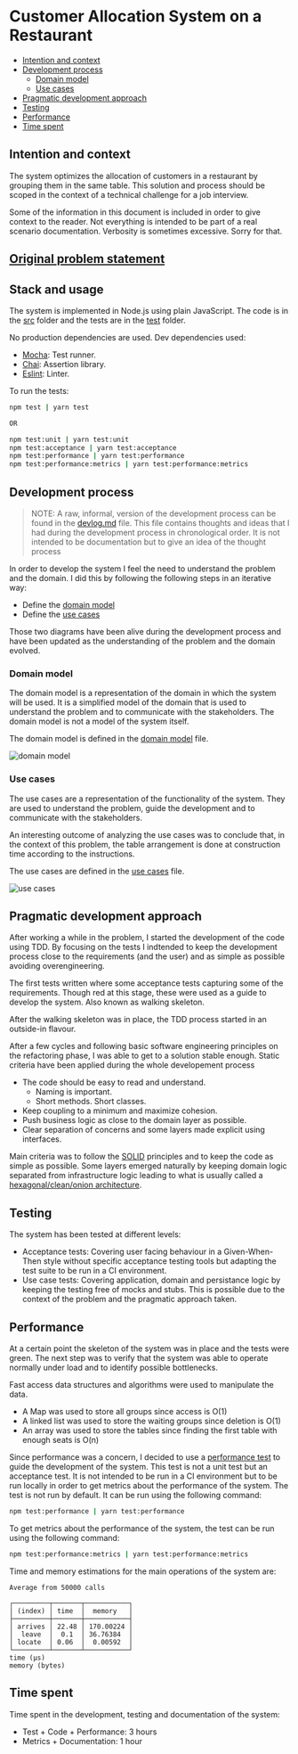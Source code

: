 # Customer Allocation System on a Restaurant

- [Intention and context](#intention-and-context)
- [Development process](#development-process)
  - [Domain model](#domain-model)
  - [Use cases](#use-cases)
- [Pragmatic development approach](#pragmatic-development-approach)
- [Testing](#testing)
- [Performance](#performance)
- [Time spent](#time-spent)

## Intention and context

The system optimizes the allocation of customers in a restaurant by grouping them in the same table.
This solution and process should be scoped in the context of a technical challenge for a job interview.

Some of the information in this document is included in order to give context to the reader. Not everything is intended to be part of a real scenario documentation. Verbosity is sometimes excessive. Sorry for that.

## [Original problem statement](./Instructions.md)

## Stack and usage

The system is implemented in Node.js using plain JavaScript. The code is in the [src](src) folder and the tests are in the [test](test) folder.

No production dependencies are used.
Dev dependencies used:

- [Mocha](https://mochajs.org/): Test runner.
- [Chai](https://www.chaijs.com/): Assertion library.
- [Eslint](https://eslint.org/): Linter.

To run the tests:

```bash
npm test | yarn test

OR

npm test:unit | yarn test:unit
npm test:acceptance | yarn test:acceptance
npm test:performance | yarn test:performance
npm test:performance:metrics | yarn test:performance:metrics
```

## Development process

> NOTE: A raw, informal, version of the development process can be found in the [devlog.md](devlog.md) file. This file contains thoughts and ideas that I had during the development process in chronological order. It is not intended to be documentation but to give an idea of the thought process

In order to develop the system I feel the need to understand the problem and the domain. I did this by following the following steps in an iterative way:

- Define the [domain model](#domain-model)
- Define the [use cases](#use-cases)

Those two diagrams have been alive during the development process and have been updated as the understanding of the problem and the domain evolved.

### Domain model

The domain model is a representation of the domain in which the system will be used. It is a simplified model of the domain that is used to understand the problem and to communicate with the stakeholders. The domain model is not a model of the system itself.

The domain model is defined in the [domain model](docs/output/docs/src/DomainModel/DomainModel.png) file.

![domain model](docs/output/docs/src/DomainModel/DomainModel.png)

### Use cases

The use cases are a representation of the functionality of the system. They are used to understand the problem, guide the development and to communicate with the stakeholders.

An interesting outcome of analyzing the use cases was to conclude that, in the context of this problem, the table arrangement is done at construction time according to the instructions.

The use cases are defined in the [use cases](docs/output/docs/src/DomainModel/DomainModel.png) file.

![use cases](docs/output/docs/src/UseCases/UseCases.png)

## Pragmatic development approach

After working a while in the problem, I started the development of the code using TDD.
By focusing on the tests I indtended to keep the development process close to the requirements (and the user) and as simple as possible avoiding overengineering.

The first tests written where some acceptance tests capturing some of the requirements. Though red at this stage, these were used as a guide to develop the system. Also known as walking skeleton.

After the walking skeleton was in place, the TDD process started in an outside-in flavour.

After a few cycles and following basic software engineering principles on the refactoring phase, I was able to get to a solution stable enough.
Static criteria have been applied during the whole developement process

- The code should be easy to read and understand.
  - Naming is important.
  - Short methods. Short classes.
- Keep coupling to a minimum and maximize cohesion.
- Push business logic as close to the domain layer as possible.
- Clear separation of concerns and some layers made explicit using interfaces.

Main criteria was to follow the [SOLID](https://en.wikipedia.org/wiki/SOLID) principles and to keep the code as simple as possible. Some layers emerged naturally by keeping domain logic separated from infrastructure logic leading to what is usually called a[ hexagonal/clean/onion architecture](https://alistair.cockburn.us/hexagonal-architecture/).

## Testing

The system has been tested at different levels:

- Acceptance tests: Covering user facing behaviour in a Given-When-Then style without specific acceptance testing tools but adapting the test suite to be run in a CI environment.
- Use case tests: Covering application, domain and persistance logic by keeping the testing free of mocks and stubs. This is possible due to the context of the problem and the pragmatic approach taken.

## Performance

At a certain point the skeleton of the system was in place and the tests were green.
The next step was to verify that the system was able to operate normally under load and to identify possible bottlenecks.

Fast access data structures and algorithms were used to manipulate the data.

- A Map was used to store all groups since access is O(1)
- A linked list was used to store the waiting groups since deletion is O(1)
- An array was used to store the tables since finding the first table with enough seats is O(n)

Since performance was a concern, I decided to use a [performance test](test/performance.test.js) to guide the development of the system. This test is not a unit test but an acceptance test. It is not intended to be run in a CI environment but to be run locally in order to get metrics about the performance of the system. The test is not run by default. It can be run using the following command:

```bash
npm test:performance | yarn test:performance
```

To get metrics about the performance of the system, the test can be run using the following command:

```bash
npm test:performance:metrics | yarn test:performance:metrics
```

Time and memory estimations for the main operations of the system are:

```
Average from 50000 calls

┌─────────┬───────┬───────────┐
│ (index) │ time  │  memory   │
├─────────┼───────┼───────────┤
│ arrives │ 22.48 │ 170.00224 │
│  leave  │  0.1  │ 36.76384  │
│ locate  │ 0.06  │  0.00592  │
└─────────┴───────┴───────────┘
time (µs)
memory (bytes)

```

## Time spent

Time spent in the development, testing and documentation of the system:

- Test + Code + Performance: 3 hours
- Metrics + Documentation: 1 hour
